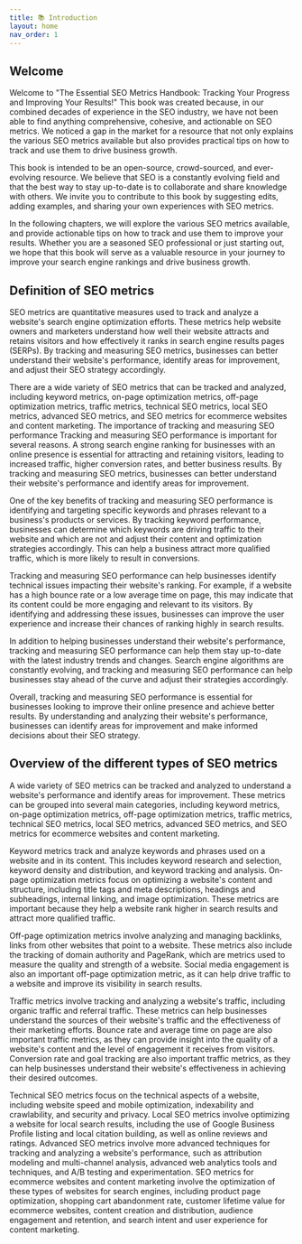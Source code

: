 ```yaml
---
title: 📚 Introduction
layout: home
nav_order: 1
---
```


## Welcome

Welcome to "The Essential SEO Metrics Handbook: Tracking Your Progress and Improving Your Results!" This book was created because, in our combined decades of experience in the SEO industry, we have not been able to find anything comprehensive, cohesive, and actionable on SEO metrics. We noticed a gap in the market for a resource that not only explains the various SEO metrics available but also provides practical tips on how to track and use them to drive business growth.

This book is intended to be an open-source, crowd-sourced, and ever-evolving resource. We believe that SEO is a constantly evolving field and that the best way to stay up-to-date is to collaborate and share knowledge with others. We invite you to contribute to this book by suggesting edits, adding examples, and sharing your own experiences with SEO metrics.

In the following chapters, we will explore the various SEO metrics available, and provide actionable tips on how to track and use them to improve your results. Whether you are a seasoned SEO professional or just starting out, we hope that this book will serve as a valuable resource in your journey to improve your search engine rankings and drive business growth.

## Definition of SEO metrics

SEO metrics are quantitative measures used to track and analyze a website's search engine optimization efforts. These metrics help website owners and marketers understand how well their website attracts and retains visitors and how effectively it ranks in search engine results pages (SERPs). By tracking and measuring SEO metrics, businesses can better understand their website's performance, identify areas for improvement, and adjust their SEO strategy accordingly.

There are a wide variety of SEO metrics that can be tracked and analyzed, including keyword metrics, on-page optimization metrics, off-page optimization metrics, traffic metrics, technical SEO metrics, local SEO metrics, advanced SEO metrics, and SEO metrics for ecommerce websites and content marketing.
The importance of tracking and measuring SEO performance
Tracking and measuring SEO performance is important for several reasons. A strong search engine ranking for businesses with an online presence is essential for attracting and retaining visitors, leading to increased traffic, higher conversion rates, and better business results. By tracking and measuring SEO metrics, businesses can better understand their website's performance and identify areas for improvement.

One of the key benefits of tracking and measuring SEO performance is identifying and targeting specific keywords and phrases relevant to a business's products or services. By tracking keyword performance, businesses can determine which keywords are driving traffic to their website and which are not and adjust their content and optimization strategies accordingly. This can help a business attract more qualified traffic, which is more likely to result in conversions.

Tracking and measuring SEO performance can help businesses identify technical issues impacting their website's ranking. For example, if a website has a high bounce rate or a low average time on page, this may indicate that its content could be more engaging and relevant to its visitors. By identifying and addressing these issues, businesses can improve the user experience and increase their chances of ranking highly in search results.

In addition to helping businesses understand their website's performance, tracking and measuring SEO performance can help them stay up-to-date with the latest industry trends and changes. Search engine algorithms are constantly evolving, and tracking and measuring SEO performance can help businesses stay ahead of the curve and adjust their strategies accordingly.

Overall, tracking and measuring SEO performance is essential for businesses looking to improve their online presence and achieve better results. By understanding and analyzing their website's performance, businesses can identify areas for improvement and make informed decisions about their SEO strategy.

## Overview of the different types of SEO metrics

A wide variety of SEO metrics can be tracked and analyzed to understand a website's performance and identify areas for improvement. These metrics can be grouped into several main categories, including keyword metrics, on-page optimization metrics, off-page optimization metrics, traffic metrics, technical SEO metrics, local SEO metrics, advanced SEO metrics, and SEO metrics for ecommerce websites and content marketing. 

Keyword metrics track and analyze keywords and phrases used on a website and in its content. This includes keyword research and selection, keyword density and distribution, and keyword tracking and analysis. On-page optimization metrics focus on optimizing a website's content and structure, including title tags and meta descriptions, headings and subheadings, internal linking, and image optimization. These metrics are important because they help a website rank higher in search results and attract more qualified traffic.

Off-page optimization metrics involve analyzing and managing backlinks, links from other websites that point to a website. These metrics also include the tracking of domain authority and PageRank, which are metrics used to measure the quality and strength of a website. Social media engagement is also an important off-page optimization metric, as it can help drive traffic to a website and improve its visibility in search results.

Traffic metrics involve tracking and analyzing a website's traffic, including organic traffic and referral traffic. These metrics can help businesses understand the sources of their website's traffic and the effectiveness of their marketing efforts. Bounce rate and average time on page are also important traffic metrics, as they can provide insight into the quality of a website's content and the level of engagement it receives from visitors. Conversion rate and goal tracking are also important traffic metrics, as they can help businesses understand their website's effectiveness in achieving their desired outcomes.

Technical SEO metrics focus on the technical aspects of a website, including website speed and mobile optimization, indexability and crawlability, and security and privacy. Local SEO metrics involve optimizing a website for local search results, including the use of Google Business Profile listing and local citation building, as well as online reviews and ratings. Advanced SEO metrics involve more advanced techniques for tracking and analyzing a website's performance, such as attribution modeling and multi-channel analysis, advanced web analytics tools and techniques, and A/B testing and experimentation. SEO metrics for ecommerce websites and content marketing involve the optimization of these types of websites for search engines, including product page optimization, shopping cart abandonment rate, customer lifetime value for ecommerce websites, content creation and distribution, audience engagement and retention, and search intent and user experience for content marketing.

